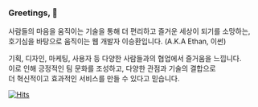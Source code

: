 ### Greetings, 👋

사람들의 마음을 움직이는 기술을 통해 더 편리하고 즐거운 세상이 되기를 소망하는,<br/>
호기심을 바탕으로 움직이는 웹 개발자 이승환입니다. (A.K.A Ethan, 이썬)<br/>

기획, 디자인, 마케팅, 사용자 등 다양한 사람들과의 협업에서 즐거움을 느낍니다.<br/>
이로 인해 긍정적인 팀 문화를 조성하고, 다양한 관점과 기술의 결합으로<br/>
더 혁신적이고 효과적인 서비스를 만들 수 있다고 믿습니다.<br/>

[![Hits](https://hits.seeyoufarm.com/api/count/incr/badge.svg?url=https%3A%2F%2Fgithub.com%2Fdearlsh94%2Fhit-counter&count_bg=%235E8B7E&title_bg=%232F5D62&icon=&icon_color=%235E8B7E&title=hits&edge_flat=false)](https://hits.seeyoufarm.com)

<!--
**dearlsh94/dearlsh94** is a ✨ _special_ ✨ repository because its `README.md` (this file) appears on your GitHub profile.

Here are some ideas to get you started:

- 🔭 I’m currently working on ...
- 🌱 I’m currently learning ...
- 👯 I’m looking to collaborate on ...
- 🤔 I’m looking for help with ...
- 💬 Ask me about ...
- 📫 How to reach me: ...
- 😄 Pronouns: ...
- ⚡ Fun fact: ...
-->

